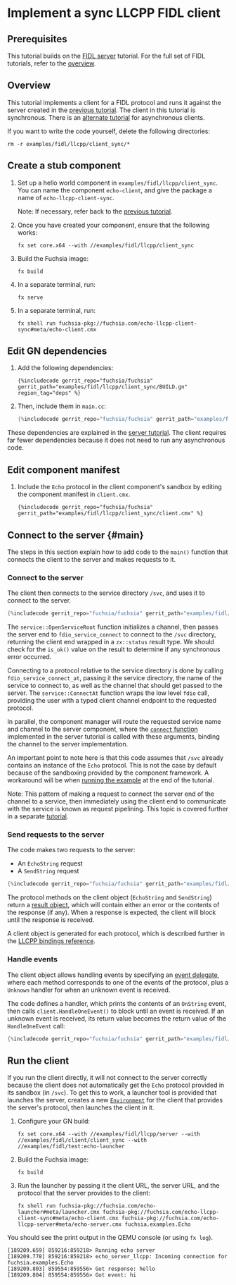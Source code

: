 # Implement a sync LLCPP FIDL client

<!-- <<../../common/client/overview.md>> -->

## Prerequisites

This tutorial builds on the [FIDL server][server-tut] tutorial. For the
full set of FIDL tutorials, refer to the [overview][overview].

## Overview

This tutorial implements a client for a FIDL protocol and runs it
against the server created in the [previous tutorial][server-tut]. The client in
this tutorial is synchronous. There is an [alternate tutorial][async-client] for
asynchronous clients.

If you want to write the code yourself, delete the following directories:

```
rm -r examples/fidl/llcpp/client_sync/*
```

## Create a stub component

1. Set up a hello world component in `examples/fidl/llcpp/client_sync`.
   You can name the component `echo-client`, and give the package a name of
   `echo-llcpp-client-sync`.

   Note: If necessary, refer back to the [previous tutorial][server-tut].

1. Once you have created your component, ensure that the following works:

   ```
   fx set core.x64 --with //examples/fidl/llcpp/client_sync
   ```

1. Build the Fuchsia image:

   ```
   fx build
   ```

1. In a separate terminal, run:

   ```
   fx serve
   ```

1. In a separate terminal, run:

   ```
   fx shell run fuchsia-pkg://fuchsia.com/echo-llcpp-client-sync#meta/echo-client.cmx
   ```

## Edit GN dependencies

1. Add the following dependencies:

   ```gn
   {%includecode gerrit_repo="fuchsia/fuchsia" gerrit_path="examples/fidl/llcpp/client_sync/BUILD.gn" region_tag="deps" %}
   ```

1. Then, include them in `main.cc`:

   ```cpp
   {%includecode gerrit_repo="fuchsia/fuchsia" gerrit_path="examples/fidl/llcpp/client_sync/main.cc" region_tag="includes" %}
   ```

These dependencies are explained in the [server tutorial][server-tut]. The
client requires far fewer dependencies because it does not need to run any
asynchronous code.

## Edit component manifest

1. Include the `Echo` protocol in the client component's sandbox by
   editing the component manifest in `client.cmx`.

   ```cmx
   {%includecode gerrit_repo="fuchsia/fuchsia" gerrit_path="examples/fidl/llcpp/client_sync/client.cmx" %}
   ```

## Connect to the server {#main}

The steps in this section explain how to add code to the `main()` function
that connects the client to the server and makes requests to it.

### Connect to the server

The client then connects to the service directory `/svc`, and uses it to connect
to the server.

```cpp
{%includecode gerrit_repo="fuchsia/fuchsia" gerrit_path="examples/fidl/llcpp/client_sync/main.cc" region_tag="main" highlight="2,3,4,5,6,8,9,10" %}
```

The `service::OpenServiceRoot` function initializes a channel, then passes the
server end to `fdio_service_connect` to connect to the `/svc` directory,
returning the client end wrapped in a `zx::status` result type. We should check
for the `is_ok()` value on the result to determine if any synchronous error
occurred.

Connecting to a protocol relative to the service directory is done by calling
`fdio_service_connect_at`, passing it the service directory, the name of the
service to connect to, as well as the channel that should get passed to the
server. The `service::ConnectAt` function wraps the low level `fdio` call,
providing the user with a typed client channel endpoint to the requested
protocol.

In parallel, the component manager will route the requested service name and
channel to the server component, where the [`connect` function][server-handler]
implemented in the server tutorial is called with these arguments, binding the
channel to the server implementation.

An important point to note here is that this code assumes that `/svc` already
contains an instance of the `Echo` protocol. This is not the case by default
because of the sandboxing provided by the component framework. A workaround will
be when [running the example](#run) at the end of the tutorial.

Note: This pattern of making a request to connect the server end of the channel
to a service, then immediately using the client end to communicate with the
service is known as request pipelining. This topic is covered further in a
separate [tutorial][pipelining-tut].

### Send requests to the server

The code makes two requests to the server:

* An `EchoString` request
* A `SendString` request

```cpp
{%includecode gerrit_repo="fuchsia/fuchsia" gerrit_path="examples/fidl/llcpp/client_sync/main.cc" region_tag="main" highlight="12,13,16,17,18,19,20,24,25,26,27" %}
```

The protocol methods on the client object (`EchoString` and `SendString`) return
a [result object][resultof], which will contain either an error or the contents
of the response (if any). When a response is expected, the client will block
until the response is received.

A client object is generated for each protocol, which is described further in
the [LLCPP bindings reference][sync-client].

### Handle events

The client object allows handling events by specifying an
[event delegate][event-handlers], where each method corresponds to one of the
events of the protocol, plus a `Unknown` handler for when an unknown event
is received.

The code defines a handler, which prints the contents of an `OnString` event,
then calls `client.HandleOneEvent()` to block until an event is received. If an
unknown event is received, its return value becomes the return value of the
`HandleOneEvent` call:

```cpp
{%includecode gerrit_repo="fuchsia/fuchsia" gerrit_path="examples/fidl/llcpp/client_sync/main.cc" region_tag="main" highlight="29,30,31,32,33,34,35,36,37,38,39,41,42,43,44" %}
```

## Run the client

If you run the client directly, it will not connect to the server correctly
because the client does not automatically get the `Echo` protocol provided in
its sandbox (in `/svc`). To get this to work, a launcher tool is provided
that launches the server, creates a new [`Environment`][environment] for
the client that provides the server's protocol, then launches the client in it.

1. Configure your GN build:

   ```
   fx set core.x64 --with //examples/fidl/llcpp/server --with
   //examples/fidl/client/client_sync --with //examples/fidl/test:echo-launcher
   ```

2. Build the Fuchsia image:

   ```
   fx build
   ```

3. Run the launcher by passing it the client URL, the server URL, and
   the protocol that the server provides to the client:

   ```
   fx shell run fuchsia-pkg://fuchsia.com/echo-launcher#meta/launcher.cmx fuchsia-pkg://fuchsia.com/echo-llcpp-client-sync#meta/echo-client.cmx fuchsia-pkg://fuchsia.com/echo-llcpp-server#meta/echo-server.cmx fuchsia.examples.Echo
   ```

You should see the print output in the QEMU console (or using `fx log`).

```
[189209.659] 859216:859218> Running echo server
[189209.778] 859216:859218> echo_server_llcpp: Incoming connection for fuchsia.examples.Echo
[189209.803] 859554:859556> Got response: hello
[189209.804] 859554:859556> Got event: hi
```
<!-- xrefs -->
[server-tut]: /docs/development/languages/fidl/tutorials/llcpp/basics/server.md
[server-handler]: /docs/development/languages/fidl/tutorials/llcpp/basics/server.md#server-handler
[async-client]: /docs/development/languages/fidl/tutorials/llcpp/basics/client.md
[overview]: /docs/development/languages/fidl/tutorials/overview.md
[environment]: /docs/concepts/components/v2/environments.md
[pipelining-tut]: /docs/development/languages/fidl/tutorials/llcpp/topics/request-pipelining.md
[resultof]: /docs/reference/fidl/bindings/llcpp-bindings.md#resultof
[sync-client]: /docs/reference/fidl/bindings/llcpp-bindings.md#sync-client
[event-handlers]: /docs/reference/fidl/bindings/llcpp-bindings.md#events
